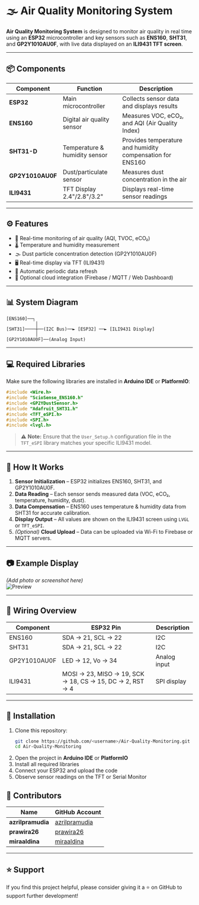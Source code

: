 # 🌫️ Air Quality Monitoring System

**Air Quality Monitoring System** is designed to monitor air quality in real time using an **ESP32** microcontroller and key sensors such as **ENS160**, **SHT31**, and **GP2Y1010AU0F**, with live data displayed on an **ILI9431 TFT screen**.

---

## 📦 Components

| Component | Function | Description |
|------------|-----------|--------------|
| **ESP32** | Main microcontroller | Collects sensor data and displays results |
| **ENS160** | Digital air quality sensor | Measures VOC, eCO₂, and AQI (Air Quality Index) |
| **SHT31-D** | Temperature & humidity sensor | Provides temperature and humidity compensation for ENS160 |
| **GP2Y1010AU0F** | Dust/particulate sensor | Measures dust concentration in the air |
| **ILI9431** | TFT Display 2.4"/2.8"/3.2" | Displays real-time sensor readings |

---

## ⚙️ Features

- 🔹 Real-time monitoring of air quality (AQI, TVOC, eCO₂)  
- 🌡️ Temperature and humidity measurement  
- 🌫️ Dust particle concentration detection (GP2Y1010AU0F)  
- 🖥️ Real-time display via TFT (ILI9431)  
- 🔄 Automatic periodic data refresh  
- 💾 Optional cloud integration (Firebase / MQTT / Web Dashboard)

---

## 📊 System Diagram

```
[ENS160]──┐
           │
[SHT31]────┼──(I2C Bus)──► [ESP32] ──► [ILI9431 Display]
           │
[GP2Y1010AU0F]──(Analog Input)
```

---

## 💻 Required Libraries

Make sure the following libraries are installed in **Arduino IDE** or **PlatformIO**:

```cpp
#include <Wire.h>
#include "ScioSense_ENS160.h"
#include <GP2YDustSensor.h>
#include "Adafruit_SHT31.h"
#include <TFT_eSPI.h>
#include <SPI.h>
#include <lvgl.h>
```

> ⚠️ **Note:** Ensure that the `User_Setup.h` configuration file in the `TFT_eSPI` library matches your specific ILI9431 model.

---

## 🧠 How It Works

1. **Sensor Initialization** – ESP32 initializes ENS160, SHT31, and GP2Y1010AU0F.  
2. **Data Reading** – Each sensor sends measured data (VOC, eCO₂, temperature, humidity, dust).  
3. **Data Compensation** – ENS160 uses temperature & humidity data from SHT31 for accurate calibration.  
4. **Display Output** – All values are shown on the ILI9431 screen using `LVGL` or `TFT_eSPI`.  
5. *(Optional)* **Cloud Upload** – Data can be uploaded via Wi-Fi to Firebase or MQTT servers.

---

## 📷 Example Display

*(Add photo or screenshot here)*  
![Preview](images/preview.jpg)

---

## 🔌 Wiring Overview

| Component | ESP32 Pin | Description |
|------------|------------|-------------|
| ENS160 | SDA → 21, SCL → 22 | I2C |
| SHT31 | SDA → 21, SCL → 22 | I2C |
| GP2Y1010AU0F | LED → 12, Vo → 34 | Analog input |
| ILI9431 | MOSI → 23, MISO → 19, SCK → 18, CS → 15, DC → 2, RST → 4 | SPI display |

---

## 🚀 Installation

1. Clone this repository:
   ```bash
   git clone https://github.com/<username>/Air-Quality-Monitoring.git
   cd Air-Quality-Monitoring
   ```
2. Open the project in **Arduino IDE** or **PlatformIO**  
3. Install all required libraries  
4. Connect your ESP32 and upload the code  
5. Observe sensor readings on the TFT or Serial Monitor  

## 👤 Contributors

| Name | GitHub Account |
|------|----------------|
| **azrilpramudia** | [azrilpramudia](https://github.com/azrilpramudia) |
| **prawira26** | [prawira26](https://github.com/prawira26) |
| **miraaldina** | [miraaldina](https://github.com/miraaldina) |

---

## ⭐ Support

If you find this project helpful, please consider giving it a ⭐ on GitHub to support further development!
